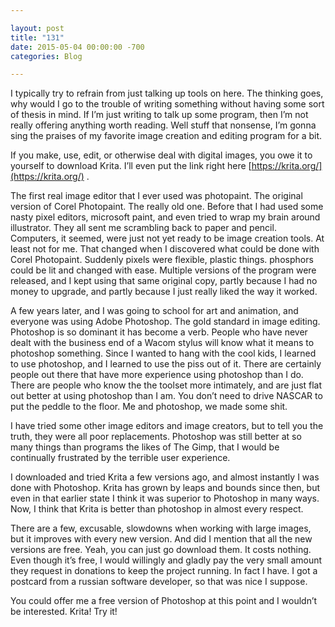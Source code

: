 ```yaml
---

layout: post  
title: "131"  
date: 2015-05-04 00:00:00 -700  
categories: Blog

---
```


I typically try to refrain from just talking up tools on here. The thinking goes, why would I go to the trouble of writing something without having some sort of thesis in mind. If I’m just writing to talk up some program, then I’m not really offering anything worth reading. Well stuff that nonsense, I’m gonna sing the praises of my favorite image creation and editing program for a bit.   
  
If you make, use, edit, or otherwise deal with digital images, you owe it to yourself to download Krita. I’ll even put the link right here [https://krita.org/](https://krita.org/) .   
  
The first real image editor that I ever used was photopaint. The original version of Corel Photopaint. The really old one. Before that I had used some nasty pixel editors, microsoft paint, and even tried to wrap my brain around illustrator. They all sent me scrambling back to paper and pencil. Computers, it seemed, were just not yet ready to be image creation tools. At least not for me. That changed when I discovered what could be done with Corel Photopaint. Suddenly pixels were flexible, plastic things. phosphors could be lit and changed with ease. Multiple versions of the program were released, and I kept using that same original copy, partly because I had no money to upgrade, and partly because I just really liked the way it worked.   
  
A few years later, and I was going to school for art and animation, and everyone was using Adobe Photoshop. The gold standard in image editing. Photoshop is so dominant it has become a verb. People who have never dealt with the business end of a Wacom stylus will know what it means to photoshop something. Since I wanted to hang with the cool kids, I learned to use photoshop, and I learned to use the piss out of it. There are certainly people out there that have more experience using photoshop than I do. There are people who know the the toolset more intimately, and are just flat out better at using photoshop than I am. You don’t need to drive NASCAR to put the peddle to the floor. Me and photoshop, we made some shit.   
  
I have tried some other image editors and image creators, but to tell you the truth, they were all poor replacements. Photoshop was still better at so many things than programs the likes of The Gimp, that I would be continually frustrated by the terrible user experience.  
  
I downloaded and tried Krita a few versions ago, and almost instantly I was done with Photoshop. Krita has grown by leaps and bounds since then, but even in that earlier state I think it was superior to Photoshop in many ways. Now, I think that Krita is better than photoshop in almost every respect.   
  
There are a few, excusable, slowdowns when working with large images, but it improves with every new version. And did I mention that all the new versions are free. Yeah, you can just go download them. It costs nothing. Even though it’s free, I would willingly and gladly pay the very small amount they request in donations to keep the project running. In fact I have. I got a postcard from a russian software developer, so that was nice I suppose.   
  
You could offer me a free version of Photoshop at this point and I wouldn’t be interested. Krita! Try it!  
  
 

